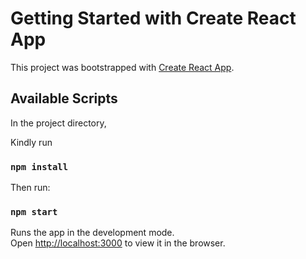# Getting Started with Create React App

This project was bootstrapped with [Create React App](https://github.com/facebook/create-react-app).

## Available Scripts

In the project directory,

Kindly run 

### `npm install`

Then run:

### `npm start`

Runs the app in the development mode.\
Open [http://localhost:3000](http://localhost:3000) to view it in the browser.

